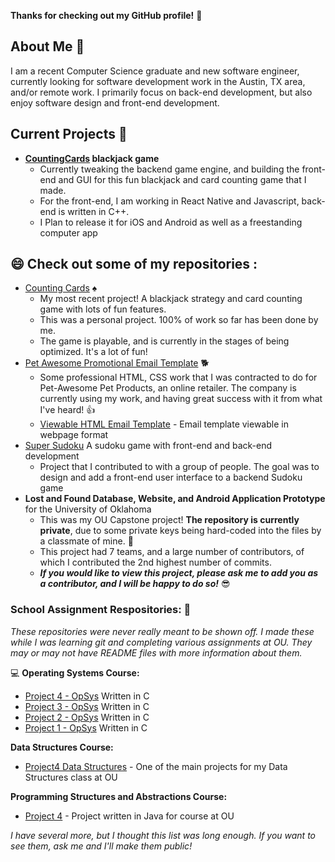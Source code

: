 **Thanks for checking out my GitHub profile!**   👋

## About Me   🙂

I am a recent Computer Science graduate and new software engineer, currently looking for software development work in the Austin, TX area, and/or remote work. I primarily focus on back-end development, but also enjoy software design and front-end development.

## Current Projects   📂

- **[CountingCards](https://github.com/gaberull/CountingCards) blackjack game**
  - Currently tweaking the backend game engine, and building the front-end and GUI for this fun blackjack and card counting game that I made.
  - For the front-end, I am working in React Native and Javascript, back-end is written in C++.
  - I Plan to release it for iOS and Android as well as a freestanding computer app

## 😄 Check out some of my repositories :

- [Counting Cards](https://github.com/gaberull/CountingCards)     ♠️
  - My most recent project! A blackjack strategy and card counting game with lots of fun features. 
  - This was a personal project. 100% of work so far has been done by me. 
  - The game is playable, and is currently in the stages of being optimized. It's a lot of fun!
- [Pet Awesome Promotional Email Template](https://github.com/gaberull/gaberull.github.io)  🐕
  - Some professional HTML, CSS work that I was contracted to do for Pet-Awesome Pet Products, an online retailer. The company is currently using my work, and having great success with it from what I've heard! 👍 
  - [Viewable HTML Email Template](https://gaberull.github.io) - Email template viewable in webpage format
- [Super Sudoku](https://github.com/gaberull/SuperSudoku) A sudoku game with front-end and back-end development
  - Project that I contributed to with a group of people. The goal was to design and add a front-end user interface to a backend Sudoku game  
- **Lost and Found Database, Website, and Android Application Prototype** for the University of Oklahoma
  - This was my OU Capstone project! **The repository is currently private**, due to some private keys being hard-coded into the files by a classmate of mine.  💩
  - This project had 7 teams, and a large number of contributors, of which I contributed the 2nd highest number of commits. 
  - ***If you would like to view this project, please ask me to add you as a contributor, and I will be happy to do so!***
😎

### School Assignment Respositories:     📔 

*These repositories were never really meant to be shown off. I made these while I was learning git and completing various assignments at OU. They may or may not have README files with more information about them.*

💻  **Operating Systems Course:**

- [Project 4 - OpSys](https://github.com/gaberull/OpSysProject4) Written in C
- [Project 3 - OpSys](https://github.com/gaberull/OpSysProject3) Written in C
- [Project 2 - OpSys](https://github.com/gaberull/OpSysProject2) Written in C
- [Project 1 - OpSys](https://github.com/gaberull/opSysProject1) Written in C

**Data Structures Course:** 

- [Project4 Data Structures](https://github.com/gaberull/DataStructProject4) - One of the main projects for my Data Structures class at OU

**Programming Structures and Abstractions Course:** 

- [Project 4](https://github.com/gaberull/project4) - Project written in Java for course at OU

*I have several more, but I thought this list was long enough. If you want to see them, ask me and I'll make them public!*

<!--
Complete list of emoji:

https://gist.github.com/rxaviers/7360908#file-gistfile1-md

type a colon and start typing to get a drop-down of emoji options


**gaberull/gaberull** is a ✨ _special_ ✨ repository because its `README.md` (this file) appears on your GitHub profile.

Here are some ideas to get you started:

- 🔭 I’m currently working on ...
- 🌱 I’m currently learning ...
- 👯 I’m looking to collaborate on ...
- 🤔 I’m looking for help with ...
- 💬 Ask me about ...
- 📫 How to reach me: ...
- 😄 Pronouns: ...
- ⚡ Fun fact: ...

-->
